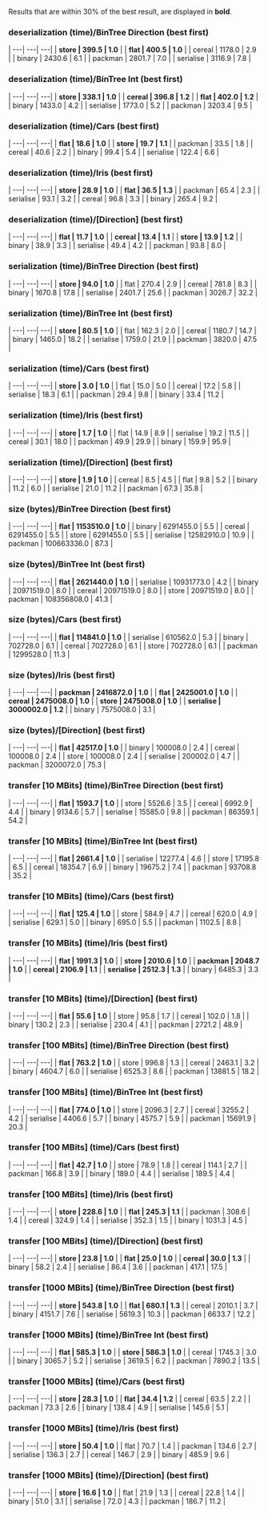 Results that are within 30% of the best result, are displayed in **bold**.

###  deserialization (time)/BinTree Direction (best first)

| ---| ---| ---|
| **store     |       399.5 |     1.0** |
| **flat      |       400.5 |     1.0** |
| cereal    |      1178.0 |     2.9 |
| binary    |      2430.6 |     6.1 |
| packman   |      2801.7 |     7.0 |
| serialise |      3116.9 |     7.8 |

###  deserialization (time)/BinTree Int (best first)

| ---| ---| ---|
| **store     |       338.1 |     1.0** |
| **cereal    |       396.8 |     1.2** |
| **flat      |       402.0 |     1.2** |
| binary    |      1433.0 |     4.2 |
| serialise |      1773.0 |     5.2 |
| packman   |      3203.4 |     9.5 |

###  deserialization (time)/Cars (best first)

| ---| ---| ---|
| **flat      |        18.6 |     1.0** |
| **store     |        19.7 |     1.1** |
| packman   |        33.5 |     1.8 |
| cereal    |        40.6 |     2.2 |
| binary    |        99.4 |     5.4 |
| serialise |       122.4 |     6.6 |

###  deserialization (time)/Iris (best first)

| ---| ---| ---|
| **store     |        28.9 |     1.0** |
| **flat      |        36.5 |     1.3** |
| packman   |        65.4 |     2.3 |
| serialise |        93.1 |     3.2 |
| cereal    |        96.8 |     3.3 |
| binary    |       265.4 |     9.2 |

###  deserialization (time)/[Direction] (best first)

| ---| ---| ---|
| **flat      |        11.7 |     1.0** |
| **cereal    |        13.4 |     1.1** |
| **store     |        13.9 |     1.2** |
| binary    |        38.9 |     3.3 |
| serialise |        49.4 |     4.2 |
| packman   |        93.8 |     8.0 |

###  serialization (time)/BinTree Direction (best first)

| ---| ---| ---|
| **store     |        94.0 |     1.0** |
| flat      |       270.4 |     2.9 |
| cereal    |       781.8 |     8.3 |
| binary    |      1670.8 |    17.8 |
| serialise |      2401.7 |    25.6 |
| packman   |      3026.7 |    32.2 |

###  serialization (time)/BinTree Int (best first)

| ---| ---| ---|
| **store     |        80.5 |     1.0** |
| flat      |       162.3 |     2.0 |
| cereal    |      1180.7 |    14.7 |
| binary    |      1465.0 |    18.2 |
| serialise |      1759.0 |    21.9 |
| packman   |      3820.0 |    47.5 |

###  serialization (time)/Cars (best first)

| ---| ---| ---|
| **store     |         3.0 |     1.0** |
| flat      |        15.0 |     5.0 |
| cereal    |        17.2 |     5.8 |
| serialise |        18.3 |     6.1 |
| packman   |        29.4 |     9.8 |
| binary    |        33.4 |    11.2 |

###  serialization (time)/Iris (best first)

| ---| ---| ---|
| **store     |         1.7 |     1.0** |
| flat      |        14.9 |     8.9 |
| serialise |        19.2 |    11.5 |
| cereal    |        30.1 |    18.0 |
| packman   |        49.9 |    29.9 |
| binary    |       159.9 |    95.9 |

###  serialization (time)/[Direction] (best first)

| ---| ---| ---|
| **store     |         1.9 |     1.0** |
| cereal    |         8.5 |     4.5 |
| flat      |         9.8 |     5.2 |
| binary    |        11.2 |     6.0 |
| serialise |        21.0 |    11.2 |
| packman   |        67.3 |    35.8 |

###  size (bytes)/BinTree Direction (best first)

| ---| ---| ---|
| **flat      |   1153510.0 |     1.0** |
| binary    |   6291455.0 |     5.5 |
| cereal    |   6291455.0 |     5.5 |
| store     |   6291455.0 |     5.5 |
| serialise |  12582910.0 |    10.9 |
| packman   | 100663336.0 |    87.3 |

###  size (bytes)/BinTree Int (best first)

| ---| ---| ---|
| **flat      |   2621440.0 |     1.0** |
| serialise |  10931773.0 |     4.2 |
| binary    |  20971519.0 |     8.0 |
| cereal    |  20971519.0 |     8.0 |
| store     |  20971519.0 |     8.0 |
| packman   | 108356808.0 |    41.3 |

###  size (bytes)/Cars (best first)

| ---| ---| ---|
| **flat      |    114841.0 |     1.0** |
| serialise |    610562.0 |     5.3 |
| binary    |    702728.0 |     6.1 |
| cereal    |    702728.0 |     6.1 |
| store     |    702728.0 |     6.1 |
| packman   |   1299528.0 |    11.3 |

###  size (bytes)/Iris (best first)

| ---| ---| ---|
| **packman   |   2416872.0 |     1.0** |
| **flat      |   2425001.0 |     1.0** |
| **cereal    |   2475008.0 |     1.0** |
| **store     |   2475008.0 |     1.0** |
| **serialise |   3000002.0 |     1.2** |
| binary    |   7575008.0 |     3.1 |

###  size (bytes)/[Direction] (best first)

| ---| ---| ---|
| **flat      |     42517.0 |     1.0** |
| binary    |    100008.0 |     2.4 |
| cereal    |    100008.0 |     2.4 |
| store     |    100008.0 |     2.4 |
| serialise |    200002.0 |     4.7 |
| packman   |   3200072.0 |    75.3 |

###  transfer [10 MBits] (time)/BinTree Direction (best first)

| ---| ---| ---|
| **flat      |      1593.7 |     1.0** |
| store     |      5526.6 |     3.5 |
| cereal    |      6992.9 |     4.4 |
| binary    |      9134.6 |     5.7 |
| serialise |     15585.0 |     9.8 |
| packman   |     86359.1 |    54.2 |

###  transfer [10 MBits] (time)/BinTree Int (best first)

| ---| ---| ---|
| **flat      |      2661.4 |     1.0** |
| serialise |     12277.4 |     4.6 |
| store     |     17195.8 |     6.5 |
| cereal    |     18354.7 |     6.9 |
| binary    |     19675.2 |     7.4 |
| packman   |     93708.8 |    35.2 |

###  transfer [10 MBits] (time)/Cars (best first)

| ---| ---| ---|
| **flat      |       125.4 |     1.0** |
| store     |       584.9 |     4.7 |
| cereal    |       620.0 |     4.9 |
| serialise |       629.1 |     5.0 |
| binary    |       695.0 |     5.5 |
| packman   |      1102.5 |     8.8 |

###  transfer [10 MBits] (time)/Iris (best first)

| ---| ---| ---|
| **flat      |      1991.3 |     1.0** |
| **store     |      2010.6 |     1.0** |
| **packman   |      2048.7 |     1.0** |
| **cereal    |      2106.9 |     1.1** |
| **serialise |      2512.3 |     1.3** |
| binary    |      6485.3 |     3.3 |

###  transfer [10 MBits] (time)/[Direction] (best first)

| ---| ---| ---|
| **flat      |        55.6 |     1.0** |
| store     |        95.8 |     1.7 |
| cereal    |       102.0 |     1.8 |
| binary    |       130.2 |     2.3 |
| serialise |       230.4 |     4.1 |
| packman   |      2721.2 |    48.9 |

###  transfer [100 MBits] (time)/BinTree Direction (best first)

| ---| ---| ---|
| **flat      |       763.2 |     1.0** |
| store     |       996.8 |     1.3 |
| cereal    |      2463.1 |     3.2 |
| binary    |      4604.7 |     6.0 |
| serialise |      6525.3 |     8.6 |
| packman   |     13881.5 |    18.2 |

###  transfer [100 MBits] (time)/BinTree Int (best first)

| ---| ---| ---|
| **flat      |       774.0 |     1.0** |
| store     |      2096.3 |     2.7 |
| cereal    |      3255.2 |     4.2 |
| serialise |      4406.6 |     5.7 |
| binary    |      4575.7 |     5.9 |
| packman   |     15691.9 |    20.3 |

###  transfer [100 MBits] (time)/Cars (best first)

| ---| ---| ---|
| **flat      |        42.7 |     1.0** |
| store     |        78.9 |     1.8 |
| cereal    |       114.1 |     2.7 |
| packman   |       166.8 |     3.9 |
| binary    |       189.0 |     4.4 |
| serialise |       189.5 |     4.4 |

###  transfer [100 MBits] (time)/Iris (best first)

| ---| ---| ---|
| **store     |       228.6 |     1.0** |
| **flat      |       245.3 |     1.1** |
| packman   |       308.6 |     1.4 |
| cereal    |       324.9 |     1.4 |
| serialise |       352.3 |     1.5 |
| binary    |      1031.3 |     4.5 |

###  transfer [100 MBits] (time)/[Direction] (best first)

| ---| ---| ---|
| **store     |        23.8 |     1.0** |
| **flat      |        25.0 |     1.0** |
| **cereal    |        30.0 |     1.3** |
| binary    |        58.2 |     2.4 |
| serialise |        86.4 |     3.6 |
| packman   |       417.1 |    17.5 |

###  transfer [1000 MBits] (time)/BinTree Direction (best first)

| ---| ---| ---|
| **store     |       543.8 |     1.0** |
| **flat      |       680.1 |     1.3** |
| cereal    |      2010.1 |     3.7 |
| binary    |      4151.7 |     7.6 |
| serialise |      5619.3 |    10.3 |
| packman   |      6633.7 |    12.2 |

###  transfer [1000 MBits] (time)/BinTree Int (best first)

| ---| ---| ---|
| **flat      |       585.3 |     1.0** |
| **store     |       586.3 |     1.0** |
| cereal    |      1745.3 |     3.0 |
| binary    |      3065.7 |     5.2 |
| serialise |      3619.5 |     6.2 |
| packman   |      7890.2 |    13.5 |

###  transfer [1000 MBits] (time)/Cars (best first)

| ---| ---| ---|
| **store     |        28.3 |     1.0** |
| **flat      |        34.4 |     1.2** |
| cereal    |        63.5 |     2.2 |
| packman   |        73.3 |     2.6 |
| binary    |       138.4 |     4.9 |
| serialise |       145.6 |     5.1 |

###  transfer [1000 MBits] (time)/Iris (best first)

| ---| ---| ---|
| **store     |        50.4 |     1.0** |
| flat      |        70.7 |     1.4 |
| packman   |       134.6 |     2.7 |
| serialise |       136.3 |     2.7 |
| cereal    |       146.7 |     2.9 |
| binary    |       485.9 |     9.6 |

###  transfer [1000 MBits] (time)/[Direction] (best first)

| ---| ---| ---|
| **store     |        16.6 |     1.0** |
| flat      |        21.9 |     1.3 |
| cereal    |        22.8 |     1.4 |
| binary    |        51.0 |     3.1 |
| serialise |        72.0 |     4.3 |
| packman   |       186.7 |    11.2 |

